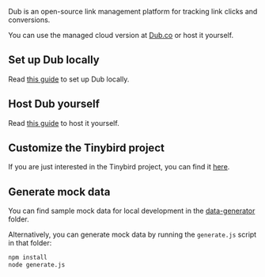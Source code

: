 Dub is an open-source link management platform for tracking link clicks and conversions.

You can use the managed cloud version at [Dub.co](https://dub.co) or host it yourself.

## Set up Dub locally

Read [this guide](https://dub.co/docs/local-development) to set up Dub locally.

## Host Dub yourself

Read [this guide](https://dub.co/docs/self-hosting) to host it yourself.

## Customize the Tinybird project

If you are just interested in the Tinybird project, you can find it [here](https://github.com/dubinc/dub/packages/tinybird).

## Generate mock data

You can find sample mock data for local development in the [data-generator](https://github.com/tinybirdco/templates/tree/main/dub/data-generator) folder.

Alternatively, you can generate mock data by running the `generate.js` script in that folder:

```bash
npm install
node generate.js
```
